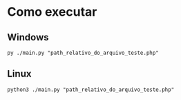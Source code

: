 # Como executar
## Windows
```
py ./main.py "path_relativo_do_arquivo_teste.php"
```

## Linux
```
python3 ./main.py "path_relativo_do_arquivo_teste.php"
```